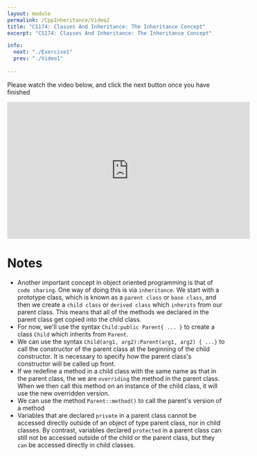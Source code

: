 ```yaml
---
layout: module
permalink: /CppInheritance/Video2
title: "CS174: Classes And Inheritance: The Inheritance Concept"
excerpt: "CS174: Classes And Inheritance: The Inheritance Concept"

info:
  next: "./Exercise1"
  prev: "./Video1"
  
---
```


Please watch the video below, and click the next button once you have finished

<iframe width="560" height="315" src="https://www.youtube.com/embed/RNHn-agVBPI" title="YouTube video player" frameborder="0" allow="accelerometer; autoplay; clipboard-write; encrypted-media; gyroscope; picture-in-picture" allowfullscreen></iframe>

<h1>Notes</h1>
<ul>
<li>Another important concept in object oriented programming is that of <code>code sharing</code>.  One way of doing this is via <code>inheritance</code>.  We start with a prototype class, which is known as a <code>parent class</code> or <code>base class</code>, and then we create a <code>child class</code> or <code>derived class</code> which <code>inherits</code> from our parent class.  This means that all of the methods we declared in the parent class get copied into the child class.</li>
<li>
For now, we'll use the syntax <code>Child:public Parent{ ... }</code> to create a class <code>Child</code> which inherits from <code>Parent</code>.
</li>
<li>
We can use the syntax <code>Child(arg1, arg2):Parent(arg1, arg2) { ...}</code> to call the constructor of the parent class at the beginning of the child constructor.  It is necessary to specify how the parent class's constructor will be called up front.
</li>
<li>
If we redefine a method in a child class with the same name as that in the parent class, the we are <code>overriding</code> the method in the parent class.  When we then call this method on an instance of the child class, it will use the new overridden version.
</li>
<li>
We can use the method <code>Parent::method()</code> to call the parent's version of a method
</li>
<li>
Variables that are declared <code>private</code> in a parent class cannot be accessed directly outside of an object of type parent class, nor in child classes.  By contrast, variables declared <code>protected</code> in a parent class can still not be accessed outside of the child or the parent class, but they <code>can</code> be accessed directly in child classes.
</li>
</ul>